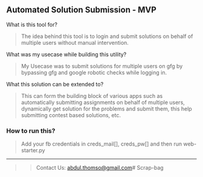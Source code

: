 ## Automated Solution Submission - MVP

What is this tool for?

> The idea behind this tool is to login and submit solutions on behalf of multiple users without manual intervention.

What was my usecase while building this utility?

> My Usecase was to submit solutions for multiple users on gfg by bypassing gfg and google robotic checks while logging in.

What this solution can be extended to?

> This can form the building block of various apps such as automatically submitting assignments on behalf of multiple users, dynamically get solution for the problems and submit them, this help submitting contest based solutions, etc.

### How to run this?

> Add your fb credentials in creds_mail[], creds_pw[] and then run web-starter.py


___

>> Contact Us: abdul.thomso@gmail.com# Scrap-bag
